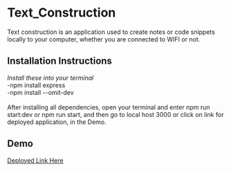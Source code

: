 # Text_Construction
Text construction is an application used to create notes or code snippets locally to your computer, whether you are connected to WIFI or not.

## Installation Instructions
*Install these into your terminal*<br>
-npm install express<br>
-npm install --omit-dev<br>
<br>
After installing all dependencies, open your terminal and enter npm run start:dev or npm run start, and then go to local host 3000 or click on link for deployed application, in
the Demo.

## Demo
<a href="https://git.heroku.com/textconstruction.git">Deployed Link Here</a>